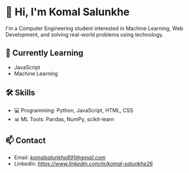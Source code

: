 # 👋 Hi, I'm Komal Salunkhe

I'm a Computer Engineering student interested in Machine Learning, Web Development, and solving real-world problems using technology.

## 🌱 Currently Learning
- JavaScript
- Machine Learning


## 🛠 Skills
 - 💻 Programming: Python, JavaScript, HTML, CSS
-  📊 ML Tools: Pandas, NumPy, scikit-learn




## 📫 Contact
- Email: *komalsalunkhe891@gmail.com*
- LinkedIn: *https://www.linkedin.com/in/komal-salunkhe26*







